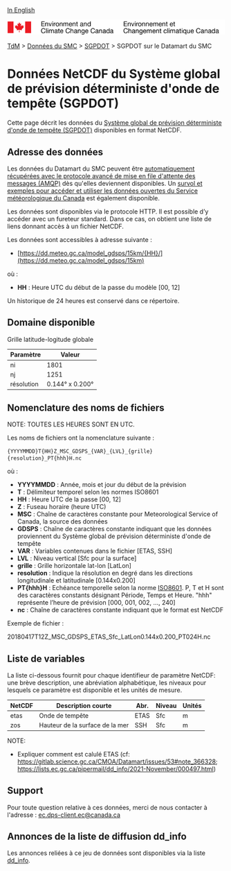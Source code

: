 [In English](readme_gdsps-datamart_en.md)

![ECCC logo](../../img_eccc-logo.png)

[TdM](../../readme_fr.md) > [Données du SMC](../../readme_fr.md) > [SGPDOT](readme_gdsps_fr.md) > SGPDOT sur le Datamart du SMC

# Données NetCDF du Système global de prévision déterministe d'onde de tempête (SGPDOT)

Cette page décrit les données du [Système global de prévision déterministe d'onde de tempête (SGPDOT)](readme_gdsps_fr.md) disponibles en format NetCDF.

## Adresse des données

Les données du Datamart du SMC peuvent être [automatiquement récupérées avec le protocole avancé de mise en file d'attente des messages (AMQP)](../../msc-datamart/amqp_fr.md) dès qu'elles deviennent disponibles. Un [survol et exemples pour accéder et utiliser les données ouvertes du Service météorologique du Canada](../../usage/readme_fr.md) est également disponible.

Les données sont disponibles via le protocole HTTP. Il est possible d’y accéder avec un fureteur standard. Dans ce cas, on obtient une liste de liens donnant accès à un fichier NetCDF.

Les données sont accessibles à adresse suivante :

* [https://dd.meteo.gc.ca/model_gdsps/15km/{HH}/](https://dd.meteo.gc.ca/model_gdsps/15km)

où :

* __HH__ : Heure UTC du début de la passe du modèle [00, 12]

Un historique de 24 heures est conservé dans ce répertoire.

## Domaine disponible

Grille latitude-logitude globale

| Paramètre | Valeur |
| ------ | ------ |
| ni | 1801 |
| nj | 1251 |
| résolution | 0.144° x 0.200° |

## Nomenclature des noms de fichiers

NOTE: TOUTES LES HEURES SONT EN UTC.

Les noms de fichiers ont la nomenclature suivante :

```
{YYYYMMDD}T{HH}Z_MSC_GDSPS_{VAR}_{LVL}_{grille}{resolution}_PT{hhh}H.nc
```

où :

* __YYYYMMDD__ : Année, mois et jour du début de la prévision
* __T__ : Délimiteur temporel selon les normes ISO8601
* __HH__ : Heure UTC de la passe [00, 12]
* __Z__ : Fuseau horaire (heure UTC)
* __MSC__ : Chaîne de caractères constante pour Meteorological Service of Canada, la source des données
* __GDSPS__ : Chaîne de caractères constante indiquant que les données proviennent du Système global de prévision déterministe d'onde de tempête 
* __VAR__ : Variables contenues dans le fichier [ETAS, SSH]
* __LVL__ : Niveau vertical [Sfc pour la surface]
* __grille__ : Grille horizontale lat-lon [LatLon]
* __resolution__ : Indique la résolution en degré dans les directions longitudinale et latitudinale [0.144x0.200]
* __PT{hhh}H__ : Echéance temporelle selon la norme [ISO8601](https://en.wikipedia.org/wiki/ISO_8601). P, T et H sont des caractères constants désignant Période, Temps et Heure. "hhh" représente l’heure de prévision  [000, 001, 002, ..., 240]
* __nc__ : Chaîne de caractères constante indiquant que le format est NetCDF

Exemple de fichier :

20180417T12Z_MSC_GDSPS_ETAS_Sfc_LatLon0.144x0.200_PT024H.nc

##   Liste de variables

La liste ci-dessous fournit pour chaque identifieur de paramètre NetCDF: une brève description, une abréviation alphabétique, les niveaux pour lesquels ce paramètre est disponible et les unités de mesure.


|  NetCDF  |   Description courte |                        Abr.|   Niveau | Unités|
|----------|--------|--------|--------|--------|
| etas     |  Onde de tempête                 |         ETAS  |  Sfc | m |
| zos      |  Hauteur de la surface de la mer  |          SSH  |  Sfc | m |

NOTE:

* Expliquer comment est calulé ETAS (cf: https://gitlab.science.gc.ca/CMOA/Datamart/issues/53#note_366328; https://lists.ec.gc.ca/pipermail/dd_info/2021-November/000497.html)

## Support

Pour toute question relative à ces données, merci de nous contacter à l'adresse : [ec.dps-client.ec@canada.ca](mailto:ec.dps-client.ec@canada.ca)

## Annonces de la liste de diffusion dd_info

Les annonces reliées à ce jeu de données sont disponibles via la liste [dd_info](https://lists.ec.gc.ca/cgi-bin/mailman/listinfo/dd_info).
